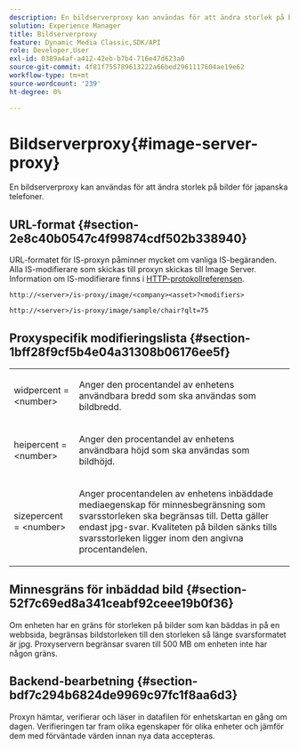 ```yaml
---
description: En bildserverproxy kan användas för att ändra storlek på bilder för japanska telefoner.
solution: Experience Manager
title: Bildserverproxy
feature: Dynamic Media Classic,SDK/API
role: Developer,User
exl-id: 0389a4af-a412-42eb-b7b4-716e47d623a0
source-git-commit: 4f81f755789613222a66bed2961117604ae19e62
workflow-type: tm+mt
source-wordcount: '239'
ht-degree: 0%

---
```


# Bildserverproxy{#image-server-proxy}

En bildserverproxy kan användas för att ändra storlek på bilder för japanska telefoner.

## URL-format {#section-2e8c40b0547c4f99874cdf502b338940}

URL-formatet för IS-proxyn påminner mycket om vanliga IS-begäranden. Alla IS-modifierare som skickas till proxyn skickas till Image Server. Information om IS-modifierare finns i [HTTP-protokollreferensen](../../is-api/http-ref/image-serving-api-ref/c-http-protocol-reference/c-introduction/c-introduction.md#concept-dbbd5241bc6248ad9b9d7f6c635c311e).

`http://<server>/is-proxy/image/<company><asset>?<modifiers>`

`http://<server>/is-proxy/image/sample/chair?qlt=75`

## Proxyspecifik modifieringslista {#section-1bff28f9cf5b4e04a31308b06176ee5f}

<table id="simpletable_40C1DFB183B54A79BCF65D51ED480CE0"> 
 <tr class="strow"> 
  <td class="stentry"> <p><span class="codeph"> widpercent = &lt;number&gt;</span> </p></td> 
  <td class="stentry"> <p>Anger den procentandel av enhetens användbara bredd som ska användas som bildbredd. </p></td> 
 </tr> 
 <tr class="strow"> 
  <td class="stentry"> <p><span class="codeph"> heipercent = &lt;number&gt;</span> </p></td> 
  <td class="stentry"> <p>Anger den procentandel av enhetens användbara höjd som ska användas som bildhöjd. </p></td> 
 </tr> 
 <tr class="strow"> 
  <td class="stentry"> <p><span class="codeph"> sizepercent = &lt;number&gt;</span> </p></td> 
  <td class="stentry"> <p>Anger procentandelen av enhetens inbäddade mediaegenskap för minnesbegränsning som svarsstorleken ska begränsas till. Detta gäller endast jpg-svar. Kvaliteten på bilden sänks tills svarsstorleken ligger inom den angivna procentandelen. </p></td> 
 </tr> 
</table>

## Minnesgräns för inbäddad bild {#section-52f7c69ed8a341ceabf92ceee19b0f36}

Om enheten har en gräns för storleken på bilder som kan bäddas in på en webbsida, begränsas bildstorleken till den storleken så länge svarsformatet är jpg. Proxyservern begränsar svaren till 500 MB om enheten inte har någon gräns.

## Backend-bearbetning {#section-bdf7c294b6824de9969c97fc1f8aa6d3}

Proxyn hämtar, verifierar och läser in datafilen för enhetskartan en gång om dagen. Verifieringen tar fram olika egenskaper för olika enheter och jämför dem med förväntade värden innan nya data accepteras.
